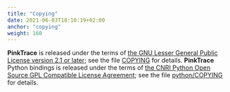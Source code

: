 ```yaml
---
title: "Copying"
date: 2021-06-03T18:10:19+02:00
anchor: "copying"
weight: 160
---
```


**PinkTrace** is released under the terms of [the GNU Lesser General Public
License version 2.1 or later](LGPL-2.1-or-later); see the file
[COPYING](https://git.exherbo.org/pinktrace-1.git/plain/COPYING) for details.
**PinkTrace** Python bindings is released under the terms of [the CNRI Python
Open Source GPL Compatible License
Agreement](https://spdx.org/licenses/CNRI-Python-GPL-Compatible.html); see the
file [python/COPYING](https://git.exherbo.org/pinktrace-1.git/plain/COPYING) for details.



